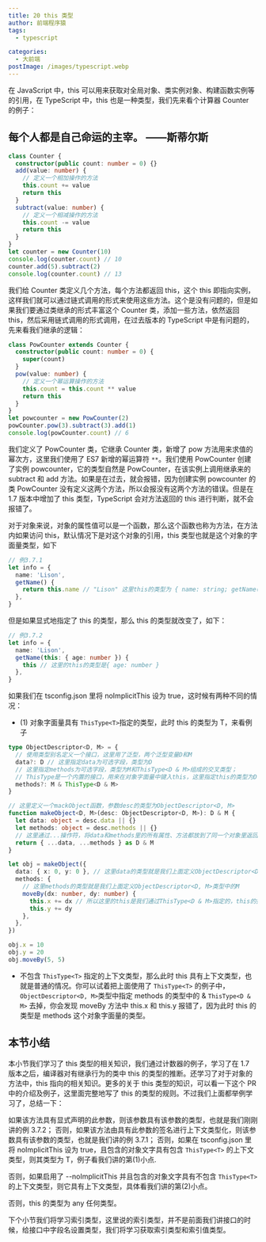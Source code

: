 ```yaml
---
title: 20 this 类型
author: 前端程序猿
tags:
  - typescript

categories:
  - 大前端
postImage: /images/typescript.webp
---
```


在 JavaScript 中，this 可以用来获取对全局对象、类实例对象、构建函数实例等的引用，在 TypeScript 中，this 也是一种类型，我们先来看个计算器 Counter 的例子：

<!-- more -->

## 每个人都是自己命运的主宰。 ——斯蒂尔斯

```ts
class Counter {
  constructor(public count: number = 0) {}
  add(value: number) {
    // 定义一个相加操作的方法
    this.count += value
    return this
  }
  subtract(value: number) {
    // 定义一个相减操作的方法
    this.count -= value
    return this
  }
}
let counter = new Counter(10)
console.log(counter.count) // 10
counter.add(5).subtract(2)
console.log(counter.count) // 13
```

我们给 Counter 类定义几个方法，每个方法都返回 this，这个 this 即指向实例，这样我们就可以通过链式调用的形式来使用这些方法。这个是没有问题的，但是如果我们要通过类继承的形式丰富这个 Counter 类，添加一些方法，依然返回 this，然后采用链式调用的形式调用，在过去版本的 TypeScript 中是有问题的，先来看我们继承的逻辑：

```ts
class PowCounter extends Counter {
  constructor(public count: number = 0) {
    super(count)
  }
  pow(value: number) {
    // 定义一个幂运算操作的方法
    this.count = this.count ** value
    return this
  }
}
let powcounter = new PowCounter(2)
powCounter.pow(3).subtract(3).add(1)
console.log(powCounter.count) // 6
```

我们定义了 PowCounter 类，它继承 Counter 类，新增了 pow 方法用来求值的幂次方，这里我们使用了 ES7 新增的幂运算符 `**`。我们使用 PowCounter 创建了实例 powcounter，它的类型自然是 PowCounter，在该实例上调用继承来的 subtract 和 add 方法。如果是在过去，就会报错，因为创建实例 powcounter 的类 PowCounter 没有定义这两个方法，所以会报没有这两个方法的错误。但是在 1.7 版本中增加了 this 类型，TypeScript 会对方法返回的 this 进行判断，就不会报错了。

对于对象来说，对象的属性值可以是一个函数，那么这个函数也称为方法，在方法内如果访问 this，默认情况下是对这个对象的引用，this 类型也就是这个对象的字面量类型，如下

```ts
// 例3.7.1
let info = {
  name: 'Lison',
  getName() {
    return this.name // "Lison" 这里this的类型为 { name: string; getName(): string; }
  },
}
```

但是如果显式地指定了 this 的类型，那么 this 的类型就改变了，如下：

```ts
// 例3.7.2
let info = {
  name: 'Lison',
  getName(this: { age: number }) {
    this // 这里的this的类型是{ age: number }
  },
}
```

如果我们在 tsconfig.json 里将 noImplicitThis 设为 true，这时候有两种不同的情况：

- (1) 对象字面量具有 `ThisType<T>`指定的类型，此时 this 的类型为 T，来看例子

```ts
type ObjectDescriptor<D, M> = {
  // 使用类型别名定义一个接口，这里用了泛型，两个泛型变量D和M
  data?: D // 这里指定data为可选字段，类型为D
  // 这里指定methods为可选字段，类型为M和ThisType<D & M>组成的交叉类型；
  // ThisType是一个内置的接口，用来在对象字面量中键入this，这里指定this的类型为D & M
  methods?: M & ThisType<D & M>
}

// 这里定义一个mackObject函数，参数desc的类型为ObjectDescriptor<D, M>
function makeObject<D, M>(desc: ObjectDescriptor<D, M>): D & M {
  let data: object = desc.data || {}
  let methods: object = desc.methods || {}
  // 这里通过...操作符，将data和methods里的所有属性、方法都放到了同一个对象里返回，这个对象的类型自然就      是D & M，因为他同时包含D和M两个类型的字段
  return { ...data, ...methods } as D & M
}

let obj = makeObject({
  data: { x: 0, y: 0 }, // 这里data的类型就是我们上面定义ObjectDescriptor<D, M>类型中的D
  methods: {
    // 这里methods的类型就是我们上面定义ObjectDescriptor<D, M>类型中的M
    moveBy(dx: number, dy: number) {
      this.x += dx // 所以这里的this是我们通过ThisType<D & M>指定的，this的类型就是D & M
      this.y += dy
    },
  },
})

obj.x = 10
obj.y = 20
obj.moveBy(5, 5)
```

- 不包含 `ThisType<T>` 指定的上下文类型，那么此时 this 具有上下文类型，也就是普通的情况。你可以试着把上面使用了 `ThisType<T>` 的例子中，`ObjectDescriptor<D, M>`类型中指定 methods 的类型中的 & `ThisType<D & M>` 去掉，你会发现 moveBy 方法中 this.x 和 this.y 报错了，因为此时 this 的类型是 methods 这个对象字面量的类型。

## 本节小结

本小节我们学习了 this 类型的相关知识，我们通过计数器的例子，学习了在 1.7 版本之后，编译器对有继承行为的类中 this 的类型的推断。还学习了对于对象的方法中，this 指向的相关知识。更多的关于 this 类型的知识，可以看一下这个 PR 中的介绍及例子，这里面完整地写了 this 的类型的规则。不过我们上面都举例学习了，总结一下：

如果该方法具有显式声明的此参数，则该参数具有该参数的类型，也就是我们刚刚讲的例 3.7.2；
否则，如果该方法由具有此参数的签名进行上下文类型化，则该参数具有该参数的类型，也就是我们讲的例 3.7.1；
否则，如果在 tsconfig.json 里将 noImplicitThis 设为 true，且包含的对象文字具有包含 `ThisType<T>` 的上下文类型，则其类型为 T，例子看我们讲的第(1)小点.

否则，如果启用了 --noImplicitThis 并且包含的对象文字具有不包含 `ThisType<T>` 的上下文类型，则它具有上下文类型，具体看我们讲的第(2)小点。

否则，this 的类型为 any 任何类型。

下个小节我们将学习索引类型，这里说的索引类型，并不是前面我们讲接口的时候，给接口中字段名设置类型，我们将学习获取索引类型和索引值类型。
